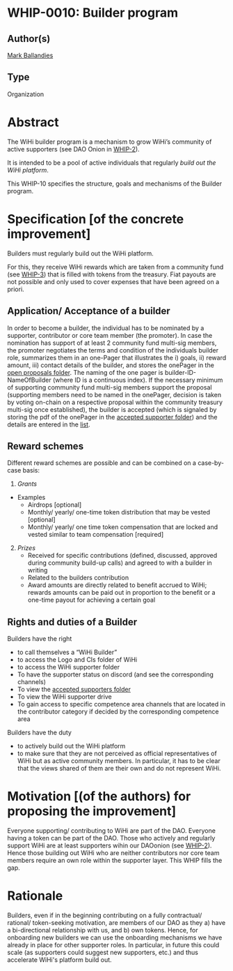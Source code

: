 # WHIP-0010: Builder program

## Author(s)
[Mark Ballandies](https://twitter.com/BallandiesMC)

## Type
Organization

# Abstract
The WiHi builder program is a mechanism to grow WiHi’s community of active supporters (see DAO Onion in [WHIP-2](https://github.com/wihi-labs/WHIP/blob/main/0002-wihi-dao/main.md)).  

It is intended to be a pool of active individuals that regularly *build out the WiHi platform*. 

This WHIP-10 specifies the structure, goals and mechanisms of the Builder program.

# Specification [of the concrete improvement]
Builders must regularly build out the WiHi platform. 

For this, they receive WiHi rewards which are taken from a community fund (see [WHIP-3](https://github.com/wihi-labs/WHIP/blob/main/0003-ambassador-program.md)) that is filled with tokens from the treasury. Fiat payouts are not possible and only used to cover expenses that have been agreed on a priori.

## Application/ Acceptance of a builder

In order to become a builder, the individual has to be nominated by a supporter, contributor or core team member (the promoter). In case the nomination has support of at least 2 community fund multi-sig members, the promoter negotiates the terms and condition of the individuals builder role, summarizes them in an one-Pager that illustrates the i) goals, ii) reward amount, iii) contact details of the builder, and stores the
onePager in the [open proposals folder](https://drive.google.com/drive/folders/1cWxiwhtN1a6-teq-Nj_QDLiplEhzBTjJ?usp=sharing). The naming of the one pager is builder-ID-NameOfBuilder (where ID is a continuous index).
If the necessary minimum of supporting community fund multi-sig members support the proposal (supporting members need to be
named in the onePager, decision is taken by voting on-chain on a respective proposal within the community treasury multi-sig once established), the builder is accepted (which is signaled by storing the pdf of the onePager in the [accepted supporter folder](https://drive.google.com/drive/folders/1P6e98ZTY2ItKZIqVigK84mh-WkmbI_mJ?usp=sharing)) and the details are entered in the 
[list](https://docs.google.com/spreadsheets/d/1EBO-G-uDC6arYudOhIIZk7rDy2zo5UJc/edit?usp=sharing&ouid=111110313573215603604&rtpof=true&sd=true). 

## Reward schemes

Different reward schemes are possible and can be combined on a case-by-case basis:

1. *Grants*
- Examples
    - Airdrops [optional]
    - Monthly/ yearly/ one-time token distribution that may be vested [optional]
    - Monthly/ yearly/ one time token compensation that are locked and vested similar to team compensation [required]
2. *Prizes*
    - Received for specific contributions (defined, discussed, approved during community build-up calls) and agreed to with a builder in writing
    - Related to the builders contribution
    - Award amounts are directly related to benefit accrued to WiHi; rewards amounts can be paid out in proportion to the benefit or a one-time payout for achieving a certain goal

## Rights and duties of a Builder

Builders have the right 
- to call themselves a “WiHi Builder”
- to access the Logo and CIs folder of WiHi
- to access the WiHi supporter folder
- To have the supporter status on discord (and see the corresponding channels)
- To view the [accepted supporters folder](https://drive.google.com/drive/folders/1P6e98ZTY2ItKZIqVigK84mh-WkmbI_mJ?usp=sharing)  
- To view the WiHi supporter drive
- To gain access to specific competence area channels that are located in the contributor category if decided by the corresponding competence area

Builders have the duty
- to actively build out the WiHi platform
- to make sure that they are not perceived as official representatives of WiHi but as active community members. In particular, it has to be clear that the views shared of them are their own and do not represent WiHi.

# Motivation [(of the authors) for proposing the improvement]
Everyone supporting/ contributing to WiHi are part of the DAO. Everyone having a token can be part of the DAO. Those who actively and regularly support WiHi are at least supporters wihin our DAOonion (see [WHIP-2](https://github.com/wihi-labs/WHIP/blob/main/0002-wihi-dao/main.md)). Hence those building out WiHi who are neither contributors nor core team members require an own role within the supporter layer. This WHIP fills the gap. 

# Rationale
Builders, even if in the beginning contributing on a fully contractual/ rational/ token-seeking motivation, are members of our DAO as they a) have a bi-directional relationship with us, and b) own tokens. Hence, for onboarding new builders we can use the onboarding mechanisms we have already in place for other supporter roles. In particular, in future this could scale (as supporters could suggest new supporters, etc.) and thus accelerate WiHi's platform build out. 